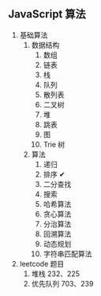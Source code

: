 ## JavaScript 算法
1. 基础算法
   1. 数据结构
      1. 数组  
      2. 链表
      3. 栈
      5. 队列
      6. 散列表
      7. 二叉树
      8. 堆
      9. 跳表
      10. 图
      11. Trie 树
   2. 算法
      1. 递归  
      2. 排序 ✔
      3. 二分查找
      4. 搜索
      5. 哈希算法
      6. 贪心算法
      7. 分治算法
      8. 回溯算法
      9. 动态规划
      10. 字符串匹配算法
2. leetcode 题目
   1. 堆栈 232、225
   2. 优先队列 703、239